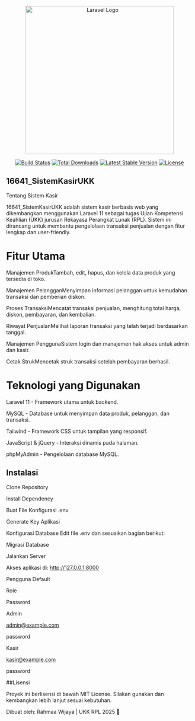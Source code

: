 <p align="center"><a href="https://laravel.com" target="_blank"><img src="https://raw.githubusercontent.com/laravel/art/master/logo-lockup/5%20SVG/2%20CMYK/1%20Full%20Color/laravel-logolockup-cmyk-red.svg" width="400" alt="Laravel Logo"></a></p>

<p align="center">
<a href="https://github.com/laravel/framework/actions"><img src="https://github.com/laravel/framework/workflows/tests/badge.svg" alt="Build Status"></a>
<a href="https://packagist.org/packages/laravel/framework"><img src="https://img.shields.io/packagist/dt/laravel/framework" alt="Total Downloads"></a>
<a href="https://packagist.org/packages/laravel/framework"><img src="https://img.shields.io/packagist/v/laravel/framework" alt="Latest Stable Version"></a>
<a href="https://packagist.org/packages/laravel/framework"><img src="https://img.shields.io/packagist/l/laravel/framework" alt="License"></a>
</p>

## 16641_SistemKasirUKK

Tentang Sistem Kasir

16641_SistemKasirUKK adalah sistem kasir berbasis web yang dikembangkan menggunakan Laravel 11 sebagai tugas Ujian Kompetensi Keahlian (UKK) jurusan Rekayasa Perangkat Lunak (RPL). Sistem ini dirancang untuk membantu pengelolaan transaksi penjualan dengan fitur lengkap dan user-friendly.

# Fitur Utama

Manajemen ProdukTambah, edit, hapus, dan kelola data produk yang tersedia di toko.

Manajemen PelangganMenyimpan informasi pelanggan untuk kemudahan transaksi dan pemberian diskon.

Proses TransaksiMencatat transaksi penjualan, menghitung total harga, diskon, pembayaran, dan kembalian.

Riwayat PenjualanMelihat laporan transaksi yang telah terjadi berdasarkan tanggal.

Manajemen PenggunaSistem login dan manajemen hak akses untuk admin dan kasir.

Cetak StrukMencetak struk transaksi setelah pembayaran berhasil.

# Teknologi yang Digunakan

Laravel 11 - Framework utama untuk backend.

MySQL - Database untuk menyimpan data produk, pelanggan, dan transaksi.

Tailwind - Framework CSS untuk tampilan yang responsif.

JavaScript & jQuery - Interaksi dinamis pada halaman.

phpMyAdmin - Pengelolaan database MySQL.

## Instalasi

Clone Repository

Install Dependency

Buat File Konfigurasi .env

Generate Key Aplikasi

Konfigurasi Database
Edit file .env dan sesuaikan bagian berikut:

Migrasi Database

Jalankan Server

Akses aplikasi di: http://127.0.0.1:8000

Pengguna Default

Role

Password

Admin

admin@example.com

password

Kasir

kasir@example.com

password

##Lisensi

Proyek ini berlisensi di bawah MIT License. Silakan gunakan dan kembangkan lebih lanjut sesuai kebutuhan.

Dibuat oleh: Rahmaa Wijaya | UKK RPL 2025 🚀
